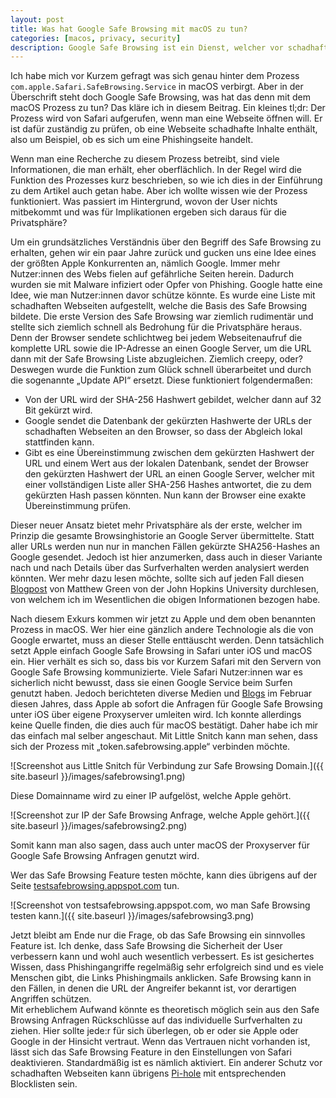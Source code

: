 ```yaml
---
layout: post
title: Was hat Google Safe Browsing mit macOS zu tun?
categories: [macos, privacy, security]
description: Google Safe Browsing ist ein Dienst, welcher vor schadhaften Webseiten warnt. Dieser ist auch in macOS eingebettet. Mehr Infos erhaltet ihr in diesem Post.
---
```


Ich habe mich vor Kurzem gefragt was sich genau hinter dem Prozess `com.apple.Safari.SafeBrowsing.Service` in macOS verbirgt. Aber in der Überschrift steht doch Google Safe Browsing, was hat das denn mit dem macOS Prozess zu tun? Das kläre ich in diesem Beitrag. Ein kleines tl;dr: Der Prozess wird von Safari aufgerufen, wenn man eine Webseite öffnen will. Er ist dafür zuständig zu prüfen, ob eine Webseite schadhafte Inhalte enthält, also um Beispiel, ob es sich um eine Phishingseite handelt. 

Wenn man eine Recherche zu diesem Prozess betreibt, sind viele Informationen, die man erhält, eher oberflächlich. In der Regel wird die Funktion des Prozesses kurz beschrieben, so wie ich dies in der Einführung zu dem Artikel auch getan habe. Aber ich wollte wissen wie der Prozess funktioniert. Was passiert im Hintergrund, wovon der User nichts mitbekommt und was für Implikationen ergeben sich daraus für die Privatsphäre?

Um ein grundsätzliches Verständnis über den Begriff des Safe Browsing zu erhalten, gehen wir ein paar Jahre zurück und gucken uns eine Idee eines der größten Apple Konkurrenten an, nämlich Google. Immer mehr Nutzer:innen des Webs fielen auf gefährliche Seiten herein. Dadurch wurden sie mit Malware infiziert oder Opfer von Phishing. Google hatte eine Idee, wie man Nutzer:innen davor schütze könnte. Es wurde eine Liste mit schadhaften Webseiten aufgestellt, welche die Basis des Safe Browsing bildete. Die erste Version des Safe Browsing war ziemlich rudimentär und stellte sich ziemlich schnell als Bedrohung für die Privatsphäre heraus. Denn der Browser sendete schlichtweg bei jedem Webseitenaufruf die komplette URL sowie die IP-Adresse an einen Google Server, um die URL dann mit der Safe Browsing Liste abzugleichen. Ziemlich creepy, oder? Deswegen wurde die Funktion zum Glück schnell überarbeitet und durch die sogenannte „Update API“ ersetzt. Diese funktioniert folgendermaßen:

* Von der URL wird der SHA-256 Hashwert gebildet, welcher dann auf 32 Bit gekürzt wird.
* Google sendet die Datenbank der gekürzten Hashwerte der URLs der schadhaften Webseiten an den Browser, so dass der Abgleich lokal stattfinden kann.  
* Gibt es eine Übereinstimmung zwischen dem gekürzten Hashwert der URL und einem Wert aus der lokalen Datenbank, sendet der Browser den gekürzten Hashwert der URL an einen Google Server, welcher mit einer vollständigen Liste aller SHA-256 Hashes antwortet, die zu dem gekürzten Hash passen könnten. Nun kann der Browser eine exakte Übereinstimmung prüfen.

Dieser neuer Ansatz bietet mehr Privatsphäre als der erste, welcher im Prinzip die gesamte Browsinghistorie an Google Server übermittelte. Statt aller URLs werden nun nur in manchen Fällen gekürzte SHA256-Hashes an Google gesendet. Jedoch ist hier anzumerken, dass auch in dieser Variante nach und nach Details über das Surfverhalten werden analysiert werden könnten. Wer mehr dazu lesen möchte, sollte sich auf jeden Fall diesen [Blogpost](https://blog.cryptographyengineering.com/2019/10/13/dear-apple-safe-browsing-might-not-be-that-safe/) von Matthew Green von der John Hopkins University durchlesen, von welchem ich im Wesentlichen die obigen Informationen bezogen habe.

Nach diesem Exkurs kommen wir jetzt zu Apple und dem oben benannten Prozess in macOS. Wer hier eine gänzlich andere Technologie als die von Google erwartet, muss an dieser Stelle enttäuscht werden. Denn tatsächlich setzt Apple einfach Google Safe Browsing in Safari unter iOS und macOS ein. Hier verhält es sich so, dass bis vor Kurzem Safari mit den Servern von Google Safe Browsing kommunizierte. Viele Safari Nutzer:innen war es sicherlich nicht bewusst, dass sie einen Google Service beim Surfen genutzt haben. Jedoch berichteten diverse Medien und [Blogs](https://thehackernews.com/2021/02/apple-will-proxy-safe-browsing-requests.html) im Februar diesen Jahres, dass Apple ab sofort die Anfragen für Google Safe Browsing unter iOS über eigene Proxyserver umleiten wird. Ich konnte allerdings keine Quelle finden, die dies auch für macOS bestätigt. Daher habe ich mir das einfach mal selber angeschaut. Mit Little Snitch kann man sehen, dass sich der Prozess mit „token.safebrowsing.apple“ verbinden möchte.

![Screenshot aus Little Snitch für Verbindung zur Safe Browsing Domain.]({{ site.baseurl }}/images/safebrowsing1.png)

Diese Domainname wird zu einer IP aufgelöst, welche Apple gehört. 

![Screenshot zur IP der Safe Browsing Anfrage, welche Apple gehört.]({{ site.baseurl }}/images/safebrowsing2.png)

Somit kann man also sagen, dass auch unter macOS der Proxyserver für Google Safe Browsing Anfragen genutzt wird.

Wer das Safe Browsing Feature testen möchte, kann dies übrigens auf der Seite [testsafebrowsing.appspot.com](https://testsafebrowsing.appspot.com) tun.

![Screenshot von testsafebrowsing.appspot.com, wo man Safe Browsing testen kann.]({{ site.baseurl }}/images/safebrowsing3.png)

Jetzt bleibt am Ende nur die Frage, ob das Safe Browsing ein sinnvolles Feature ist. Ich denke, dass Safe Browsing die Sicherheit der User verbessern kann und wohl auch wesentlich verbessert. Es ist gesichertes Wissen, dass Phishingangriffe regelmäßig sehr erfolgreich sind und es viele Menschen gibt, die Links Phishingmails anklicken. Safe Browsing kann in den Fällen, in denen die URL der Angreifer bekannt ist, vor derartigen Angriffen schützen.  
Mit erheblichem Aufwand könnte es  theoretisch möglich sein aus den Safe Browsing Anfragen Rückschlüsse auf das individuelle Surfverhalten zu ziehen. Hier sollte jede:r für sich überlegen, ob er oder sie Apple oder Google in der Hinsicht vertraut. Wenn das Vertrauen nicht vorhanden ist, lässt sich das Safe Browsing Feature in den Einstellungen von Safari deaktivieren. Standardmäßig ist es nämlich aktiviert. Ein anderer Schutz vor schadhaften Webseiten kann übrigens [Pi-hole](https://mialikescoffee.com/pihole/) mit entsprechenden Blocklisten sein. 
